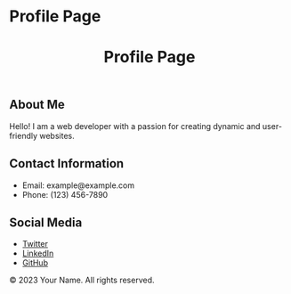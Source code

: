 # Profile Page

<!DOCTYPE html>
<html lang="en">
<head>
    <meta charset="UTF-8">
    <meta name="viewport" content="width=device-width, initial-scale=1.0">
    <title>Profile Page</title>
    <link rel="stylesheet" href="styles.css">
</head>
<body>
    <header>
        <h1>Profile Page</h1>
    </header>
    <main>
        <section class="profile-info">
            <h2>About Me</h2>
            <p>Hello! I am a web developer with a passion for creating dynamic and user-friendly websites.</p>
        </section>
        <section class="contact-info">
            <h2>Contact Information</h2>
            <ul>
                <li>Email: example@example.com</li>
                <li>Phone: (123) 456-7890</li>
            </ul>
        </section>
        <section class="social-media">
            <h2>Social Media</h2>
            <ul>
                <li><a href="https://twitter.com/example">Twitter</a></li>
                <li><a href="https://linkedin.com/in/example">LinkedIn</a></li>
                <li><a href="https://github.com/example">GitHub</a></li>
            </ul>
        </section>
    </main>
    <footer>
        <p>&copy; 2023 Your Name. All rights reserved.</p>
    </footer>
</body>
</html>
